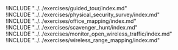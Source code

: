 
<div class="boxtext">
!INCLUDE "../../exercises/guided_tour/index.md"
</div>

<div class="boxtext">
!INCLUDE "../../exercises/physical_security_survey/index.md"
</div>

<div class="boxtext">
!INCLUDE "../../exercises/office_mapping/index.md"
</div>

<div class="boxtext">
!INCLUDE "../../exercises/scavenger_hunt/index.md"
</div>

<div class="boxtext">
!INCLUDE "../../exercises/monitor_open_wireless_traffic/index.md"
</div>

<div class="boxtext">
!INCLUDE "../../exercises/wireless_range_mapping/index.md"
</div>
